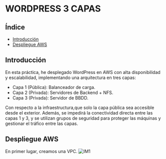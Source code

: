 # WORDPRESS 3 CAPAS
## Índice
- [Introducción](#introducción)
- [Despliegue AWS](#DespliegueAWS)

## Introducción
En esta práctica, he desplegado WordPress en AWS con alta disponibilidad y escalabilidad, implementando una arquitectura en tres capas:
* Capa 1 (Pública): Balanceador de carga.
* Capa 2 (Privada): Servidores de Backend + NFS.
* Capa 3 (Privada): Servidor de BBDD.

Con respecto a la infraestructura,que solo la capa pública sea accesible desde el exterior. Además, se impedirá la conectividad directa entre las capas 1 y 3, y se utilizan grupos de seguridad para proteger las máquinas y gestionar el tráfico entre las capas.

## Despliegue AWS
En primer lugar, creamos una VPC.
![IM1](https://drive.google.com/file/d/1nzFyFNLwlM3VuhoMRlpsrKd5Jyhjr4_X)
